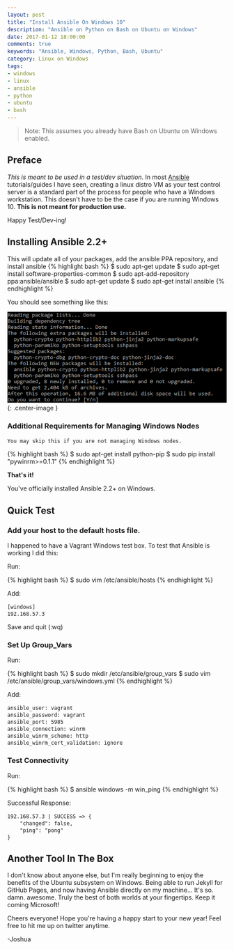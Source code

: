 ```yaml
---
layout: post
title: "Install Ansible On Windows 10"
description: "Ansible on Python on Bash on Ubuntu on Windows"
date: 2017-01-12 18:00:00
comments: true
keywords: "Ansible, Windows, Python, Bash, Ubuntu"
category: Linux on Windows
tags:
- windows
- linux
- ansible
- python
- ubuntu
- bash
---
```


> Note: This assumes you already have Bash on Ubuntu on Windows enabled.

## Preface

*This is meant to be used in a test/dev situation.* In most [Ansible](https://www.ansible.com/) tutorials/guides 
I have seen, creating a linux distro VM as your test control server is a standard part of the process for people 
who have a Windows workstation. This doesn't have to be the case if you are running Windows 10. 
**This is not meant for production use.**

Happy Test/Dev-ing!

## Installing Ansible 2.2+
This will update all of your packages, add the ansible PPA repository, and install ansible
{% highlight bash %}
$ sudo apt-get update
$ sudo apt-get install software-properties-common
$ sudo apt-add-repository ppa:ansible/ansible
$ sudo apt-get update
$ sudo apt-get install ansible
{% endhighlight %}

You should see something like this:

![Apt-Get Install Ansible](/assets/images/ansible_windows/apt-install-ansible.png){: .center-image }

### Additional Requirements for Managing Windows Nodes
    You may skip this if you are not managing Windows nodes.

{% highlight bash %}
$ sudo apt-get install python-pip
$ sudo pip install "pywinrm>=0.1.1"
{% endhighlight %}

**That's it!**

You've officially installed Ansible 2.2+ on Windows. 

## Quick Test

### Add your host to the default hosts file. 
I happened to have a Vagrant Windows test box. To test that Ansible is working I did this:

Run:

{% highlight bash %}
$ sudo vim /etc/ansible/hosts
{% endhighlight %}

Add:

    [windows]
    192.168.57.3

Save and quit (:wq)

### Set Up Group_Vars

Run:

{% highlight bash %}
$ sudo mkdir /etc/ansible/group_vars
$ sudo vim /etc/ansible/group_vars/windows.yml
{% endhighlight %}

Add:
    
    ansible_user: vagrant
    ansible_password: vagrant
    ansible_port: 5985
    ansible_connection: winrm
    ansible_winrm_scheme: http
    ansible_winrm_cert_validation: ignore

### Test Connectivity

Run:

{% highlight bash %}
$ ansible windows -m win_ping
{% endhighlight %}

Successful Response:

    192.168.57.3 | SUCCESS => {
        "changed": false,
        "ping": "pong"
    }

## Another Tool In The Box

I don't know about anyone else, but I'm really beginning to enjoy the benefits of the Ubuntu subsystem on Windows.
Being able to run Jekyll for GitHub Pages, and now having Ansible directly on my machine... It's so. damn. awesome.
Truly the best of both worlds at your fingertips. Keep it coming Microsoft!

Cheers everyone! Hope you're having a happy start to your new year! Feel free to hit me up on twitter anytime.

-Joshua